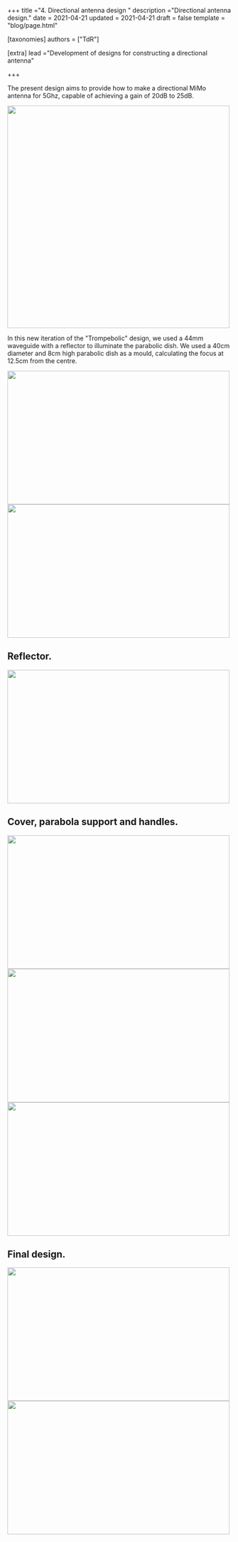 +++
title ="4. Directional antenna design "
description ="Directional antenna design."
date = 2021-04-21
updated = 2021-04-21
draft = false
template = "blog/page.html"

[taxonomies]
authors = ["TdR"]

[extra]
lead ="Development of designs for constructing a directional antenna"

+++



The present design aims to provide how to make a directional MiMo antenna for 5Ghz, capable of achieving a gain of 20dB to 25dB.

<img src="https://i.imgur.com/ubGm5SP.png" width="500" height="500">



In this new iteration of the "Trompebolic" design, we used a 44mm waveguide with a reflector to illuminate the parabolic dish.
We used a 40cm diameter and 8cm high parabolic dish as a mould, calculating the focus at 12.5cm from the centre.


<img src="https://i.imgur.com/O40ktXq.png" width="500" height="300"> <img src="https://i.imgur.com/r7B7nDr.png" width="500" height="300">



## Reflector.

<img src="https://i.imgur.com/sjcB1Ct.png" width="500" height="300">


## Cover, parabola support and handles.

<img src="https://i.imgur.com/uCBFa1C.png" width="500" height="300">


<img src="https://i.imgur.com/I7ZMRJ2.png" width="500" height="300">


<img src="https://i.imgur.com/ivvFrU9.png" width="500" height="300">


## Final design.


<img src="https://i.imgur.com/H1Ysg9e.png" width="500" height="300">


<img src="https://i.imgur.com/i42kOdD.png" width="500" height="300">
